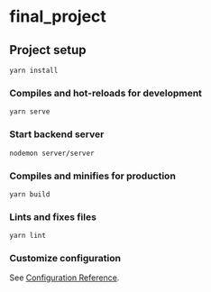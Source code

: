 # final_project

## Project setup
```
yarn install
```

### Compiles and hot-reloads for development
```
yarn serve
```

### Start backend server
```
nodemon server/server
```

### Compiles and minifies for production
```
yarn build
```

### Lints and fixes files
```
yarn lint
```

### Customize configuration
See [Configuration Reference](https://cli.vuejs.org/config/).
